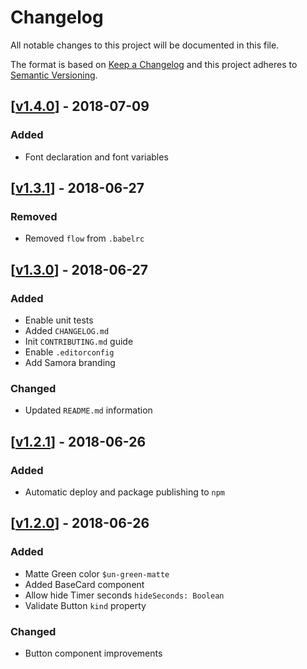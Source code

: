 # Changelog
All notable changes to this project will be documented in this file.

The format is based on [Keep a Changelog](http://keepachangelog.com/en/1.0.0/)
and this project adheres to [Semantic Versioning](http://semver.org/spec/v2.0.0.html).

## [[v1.4.0](https://gitlab.com/Unbabel/ui/compare/v1.3.1...v1.4.0)] - 2018-07-09
### Added
- Font declaration and font variables

## [[v1.3.1](https://gitlab.com/Unbabel/ui/compare/v1.3.0...v1.3.1)] - 2018-06-27
### Removed
- Removed `flow` from `.babelrc`

## [[v1.3.0](https://gitlab.com/Unbabel/ui/compare/v1.2.1...v1.3.0)] - 2018-06-27
### Added
- Enable unit tests
- Added `CHANGELOG.md`
- Init `CONTRIBUTING.md` guide
- Enable `.editorconfig`
- Add Samora branding

### Changed
- Updated `README.md` information

## [[v1.2.1](https://gitlab.com/Unbabel/ui/compare/v1.2.0...v1.2.1)] - 2018-06-26
### Added
- Automatic deploy and package publishing to `npm`

## [[v1.2.0](https://gitlab.com/Unbabel/ui/compare/v1.0.10...v1.2.0)] - 2018-06-26
### Added
- Matte Green color `$un-green-matte`
- Added BaseCard component
- Allow hide Timer seconds `hideSeconds: Boolean`
- Validate Button `kind` property

### Changed
- Button component improvements
